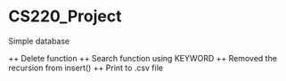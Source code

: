 # CS220_Project
Simple database

++ Delete function
++ Search function using KEYWORD
++ Removed the recursion from insert()
++ Print to .csv file
